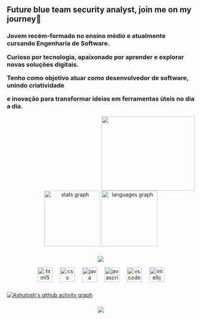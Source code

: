 ## Future blue team security analyst, join me on my journey👋
<div><h3 align="left">
  <p>Jovem recém-formado no ensino médio e atualmente cursando Engenharia de Software.</p>
  <p> Curioso por tecnologia, apaixonado por aprender e explorar novas soluções digitais.</p>
  <p>Tenho como objetivo atuar como desenvolvedor de software, unindo criatividade</p>
  <p> e inovação para transformar ideias em ferramentas úteis no dia a dia.</p>
</div>

<div align="right" alt="" height="190px">
  <img height="200" width= "250px" src="https://i.pinimg.com/736x/94/4b/c8/944bc8639a85065beebddd72f6a33b64.jpg"  />
</div>


<div align="center">
  <img src="https://github-readme-stats.vercel.app/api?username=JefersonBATISTA077&hide_title=false&hide_rank=false&show_icons=true&include_all_commits=true&count_private=true&disable_animations=false&theme=tokyonight&locale=en&hide_border=false&order=1" height="150" alt="stats graph"  />
  <img src="https://github-readme-stats.vercel.app/api/top-langs?username=JefersonBATISTA077&locale=en&hide_title=false&layout=compact&card_width=320&langs_count=5&theme=tokyonight&hide_border=false&order=2" height="150" alt="languages graph"  />
</div>


###
<p align="center"><img src="http://img.shields.io/static/v1?label=STATS&message=%20DEVELOPMENT&color=darkblue&style=for-the-badge"/></p>

<div align="center">
  <img src="https://cdn.jsdelivr.net/gh/devicons/devicon/icons/html5/html5-original.svg" height="40" alt="html5 logo"  />
  <img width="12" />
  <img src="https://cdn.jsdelivr.net/gh/devicons/devicon/icons/css3/css3-original.svg" height="40" alt="css logo"  />
  <img width="12" />
  <img src="https://cdn.jsdelivr.net/gh/devicons/devicon/icons/java/java-original.svg" height="40" alt="java logo"  />
  <img width="12" />
  <img src="https://cdn.jsdelivr.net/gh/devicons/devicon/icons/javascript/javascript-original.svg" height="40" alt="javascript logo"  />
  <img width="12" />
  <img src="https://cdn.jsdelivr.net/gh/devicons/devicon/icons/vscode/vscode-original.svg" height="40" alt="vscode logo"  />
  <img width="12" />
  <img src="https://cdn.jsdelivr.net/gh/devicons/devicon/icons/intellij/intellij-original.svg" height="40" alt="intellij logo"  />
</div>



###
[![Ashutosh's github activity graph](https://github-readme-activity-graph.vercel.app/graph?username=JefersonBATISTA077&theme=react-dark)]([https://github.com/Ashutosh00710/github-readme-activity-graph])

###

<div align="center">
  <img src="https://visitor-badge.laobi.icu/badge?page_id=JefersonBATISTA077.JefersonBATISTA077&left_color=darkslategray&right_color=darkblue"  />
</div>
